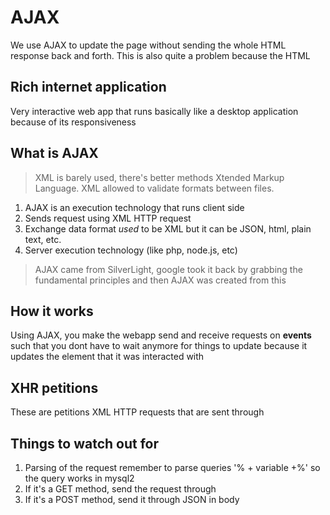 # AJAX
We use AJAX to update the page without sending the whole HTML response back and forth. This is also quite a problem because the HTML 


## Rich internet application
Very interactive web app that runs basically like a desktop application because of its responsiveness

## What is AJAX

>XML is barely used, there's better methods Xtended Markup Language. XML allowed to validate formats between files.

1. AJAX is an execution technology that runs client side
2. Sends request using XML HTTP request
3. Exchange data format *used* to be XML but it can be JSON, html, plain text, etc.
4. Server execution technology (like php, node.js, etc)

>AJAX came from SilverLight, google took it back by grabbing the fundamental principles and then AJAX was created from this

## How it works
Using AJAX, you make the webapp send and receive requests on **events** such that you dont have to wait anymore for things to update because it updates the element that it was interacted with

## XHR petitions
These are petitions XML HTTP requests that are sent through

## Things to watch out for
1. Parsing of the request remember to parse queries '% + variable +%' so the query works in mysql2
2. If it's a GET method, send the request through 
3. If it's a POST method, send it through JSON in body